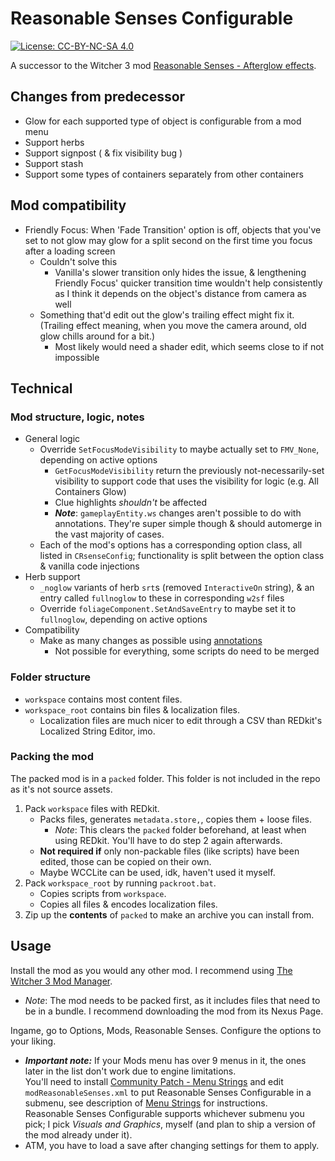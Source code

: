 # Reasonable Senses Configurable

[![License: CC-BY-NC-SA 4.0](https://img.shields.io/badge/License-CC%20BY--NC--SA%204.0-lightgrey.svg)](https://creativecommons.org/licenses/by-nc-sa/4.0/)

A successor to the Witcher 3 mod [Reasonable Senses - Afterglow effects](https://www.nexusmods.com/witcher3/mods/3377).

## Changes from predecessor

- Glow for each supported type of object is configurable from a mod menu
- Support herbs
- Support signpost ( & fix visibility bug )
- Support stash
- Support some types of containers separately from other containers

## Mod compatibility

- Friendly Focus: When 'Fade Transition' option is off, objects that you've set to not glow may glow for a split second on the first time you focus after a loading screen
  - Couldn't solve this
    - Vanilla's slower transition only hides the issue, & lengthening Friendly Focus' quicker transition time wouldn't help consistently as I think it depends on the object's distance from camera as well
  - Something that'd edit out the glow's trailing effect might fix it. (Trailing effect meaning, when you move the camera around, old glow chills around for a bit.)
    - Most likely would need a shader edit, which seems close to if not impossible

## Technical

### Mod structure, logic, notes

- General logic
  - Override `SetFocusModeVisibility` to maybe actually set to `FMV_None`, depending on active options
    - `GetFocusModeVisibility` return the previously not-necessarily-set visibility to support code that uses the visibility for logic (e.g. All Containers Glow)
    - Clue highlights *shouldn't* be affected
    - ***Note***: `gameplayEntity.ws` changes aren't possible to do with annotations. They're super simple though & should automerge in the vast majority of cases.
  - Each of the mod's options has a corresponding option class, all listed in `CRsenseConfig`; functionality is split between the option class & vanilla code injections
- Herb support
  - `_noglow` variants of herb `srt`s (removed `InteractiveOn` string), & an entry called `fullnoglow` to these in corresponding `w2sf` files
  - Override `foliageComponent.SetAndSaveEntry` to maybe set it to `fullnoglow`, depending on active options
- Compatibility
  - Make as many changes as possible using [annotations](https://cdprojektred.atlassian.net/wiki/spaces/W3REDkit/pages/36241598/WS+Script+Compilation+Errors+overrides#Annotations)
    - Not possible for everything, some scripts do need to be merged

### Folder structure

- `workspace` contains most content files.
- `workspace_root` contains bin files & localization files.
  - Localization files are much nicer to edit through a CSV than REDkit's Localized String Editor, imo.

### Packing the mod

The packed mod is in a `packed` folder. This folder is not included in the repo as it's not source assets.

1. Pack `workspace` files with REDkit.
   - Packs files, generates `metadata.store,`, copies them + loose files.
     - *Note*: This clears the `packed` folder beforehand, at least when using REDkit. You'll have to do step 2 again afterwards.
   - **Not required if** only non-packable files (like scripts) have been edited, those can be copied on their own.
   - Maybe WCCLite can be used, idk, haven't used it myself.
2. Pack `workspace_root` by running `packroot.bat`.
   - Copies scripts from `workspace`.
   - Copies all files & encodes localization files.
3. Zip up the **contents** of `packed` to make an archive you can install from.

## Usage

Install the mod as you would any other mod.
I recommend using [The Witcher 3 Mod Manager](https://www.nexusmods.com/witcher3/mods/2678).
- *Note*: The mod needs to be packed first, as it includes files that need to be in a bundle. I recommend downloading the mod from its Nexus Page.

Ingame, go to Options, Mods, Reasonable Senses. Configure the options to your liking.
- ***Important note:*** If your Mods menu has over 9 menus in it, the ones later in the list don't work due to engine limitations.  
You'll need to install [Community Patch - Menu Strings](https://www.nexusmods.com/witcher3/mods/3650) and edit `modReasonableSenses.xml` to put Reasonable Senses Configurable in a submenu, see description of [Menu Strings](https://www.nexusmods.com/witcher3/mods/3650) for instructions.  
Reasonable Senses Configurable supports whichever submenu you pick; I pick *Visuals and Graphics*, myself (and plan to ship a version of the mod already under it).
- ATM, you have to load a save after changing settings for them to apply.